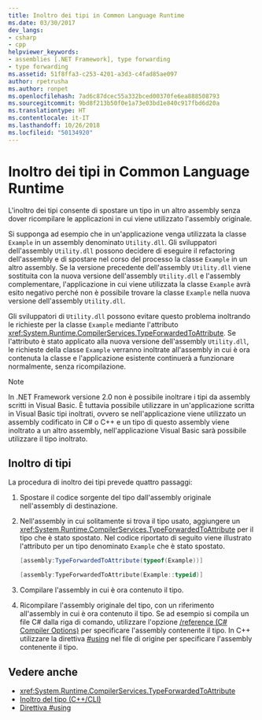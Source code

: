 ```yaml
---
title: Inoltro dei tipi in Common Language Runtime
ms.date: 03/30/2017
dev_langs:
- csharp
- cpp
helpviewer_keywords:
- assemblies [.NET Framework], type forwarding
- type forwarding
ms.assetid: 51f8ffa3-c253-4201-a3d3-c4fad85ae097
author: rpetrusha
ms.author: ronpet
ms.openlocfilehash: 7ad6c87dcec55a332bced00370fe6ea888508793
ms.sourcegitcommit: 9bd8f213b50f0e1a73e03bd1e840c917fbd6d20a
ms.translationtype: HT
ms.contentlocale: it-IT
ms.lasthandoff: 10/26/2018
ms.locfileid: "50134920"
---
```

# <a name="type-forwarding-in-the-common-language-runtime"></a>Inoltro dei tipi in Common Language Runtime
L'inoltro dei tipi consente di spostare un tipo in un altro assembly senza dover ricompilare le applicazioni in cui viene utilizzato l'assembly originale.  
  
 Si supponga ad esempio che in un'applicazione venga utilizzata la classe `Example` in un assembly denominato `Utility.dll`. Gli sviluppatori dell'assembly `Utility.dll` possono decidere di eseguire il refactoring dell'assembly e di spostare nel corso del processo la classe `Example` in un altro assembly. Se la versione precedente dell'assembly `Utility.dll` viene sostituita con la nuova versione dell'assembly `Utility.dll` e l'assembly complementare, l'applicazione in cui viene utilizzata la classe `Example` avrà esito negativo perché non è possibile trovare la classe `Example` nella nuova versione dell'assembly `Utility.dll`.  
  
 Gli sviluppatori di `Utility.dll` possono evitare questo problema inoltrando le richieste per la classe `Example` mediante l'attributo <xref:System.Runtime.CompilerServices.TypeForwardedToAttribute>. Se l'attributo è stato applicato alla nuova versione dell'assembly `Utility.dll`, le richieste della classe `Example` verranno inoltrate all'assembly in cui è ora contenuta la classe e l'applicazione esistente continuerà a funzionare normalmente, senza ricompilazione.  
  
> [!NOTE]
>  In .NET Framework versione 2.0 non è possibile inoltrare i tipi da assembly scritti in Visual Basic. È tuttavia possibile utilizzare in un'applicazione scritta in Visual Basic tipi inoltrati, ovvero se nell'applicazione viene utilizzato un assembly codificato in C# o C++ e un tipo di questo assembly viene inoltrato a un altro assembly, nell'applicazione Visual Basic sarà possibile utilizzare il tipo inoltrato.  
  
## <a name="forwarding-types"></a>Inoltro di tipi  
 La procedura di inoltro dei tipi prevede quattro passaggi:  
  
1.  Spostare il codice sorgente del tipo dall'assembly originale nell'assembly di destinazione.  
  
2.  Nell'assembly in cui solitamente si trova il tipo usato, aggiungere un <xref:System.Runtime.CompilerServices.TypeForwardedToAttribute> per il tipo che è stato spostato. Nel codice riportato di seguito viene illustrato l'attributo per un tipo denominato `Example` che è stato spostato.  
  
    ```csharp  
    [assembly:TypeForwardedToAttribute(typeof(Example))]  
    ```  
  
    ```cpp  
    [assembly:TypeForwardedToAttribute(Example::typeid)]  
    ```  
  
3.  Compilare l'assembly in cui è ora contenuto il tipo.  
  
4.  Ricompilare l'assembly originale del tipo, con un riferimento all'assembly in cui è ora contenuto il tipo. Se ad esempio si compila un file C# dalla riga di comando, utilizzare l'opzione [/reference (C# Compiler Options)](~/docs/csharp/language-reference/compiler-options/reference-compiler-option.md) per specificare l'assembly contenente il tipo. In C++ utilizzare la direttiva [#using](/cpp/preprocessor/hash-using-directive-cpp) nel file di origine per specificare l'assembly contenente il tipo.  
  
## <a name="see-also"></a>Vedere anche  
- <xref:System.Runtime.CompilerServices.TypeForwardedToAttribute>  
- [Inoltro del tipo (C++/CLI)](/cpp/windows/type-forwarding-cpp-cli)  
- [Direttiva #using](/cpp/preprocessor/hash-using-directive-cpp)
